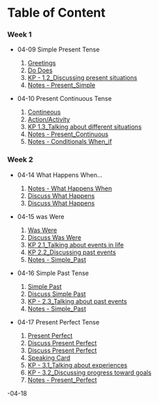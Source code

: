 # Table of Content

### Week 1
- 04-09 Simple Present Tense
    1. [Greetings](./class/04-09-01%20Greetings.pdf)
    2. [Do Does](./class/04-09-02%20Do%20Does.pdf)
    3. [KP - 1.2_Discussing present situations](./class/04-09-03%20U-2%20K.P%201.2.pdf)
    4. [Notes - Present_Simple](./notes/04-09-01%20do%20does.md)
    
- 04-10  Present Continuous Tense
    1. [Contineous](./class/04-10-01%20Continuous.pdf)
    2. [Action/Activity](./class/04-10-02%20action_activity.pdf)
    3. [KP 1.3_Talking about different situations](./class/04-10-03%20U-2%20KP%201.3.pdf)
    4. [Notes - Present_Continuous](./notes/04-10-01%20Present.md)
    5. [Notes - Conditionals When_if](./notes/04-10-02%20Conditionals.md)

### Week 2 
- 04-14 What Happens When...
    1. [Notes - What Happens When](./notes/04-14-01%20what_happens.md)
    2. [Discuss What Happens](./class/04-14-01%20what_happens.jpg)
    3. [Discuss What Happens](./class/04-14-02%20what_happens.pdf)

- 04-15 was Were
    1. [Was Were](./class/04-15-01%20was_were%20.pdf)
    2. [Discuss Was Were](./class/04-15-02%20was_were.jpg)
    3. [KP 2.1_Talking about events in life](./class/04-15-03%20U-2%20KP%202.1.pdf)
    4. [KP 2.2_Discussing past events](./class/04-15-04%20U-2%20KP%202.2.pdf)
    5. [Notes - Simple_Past](./notes/04-15-01%20SimplePast.md)
  
- 04-16 Simple Past Tense
    1. [Simple Past](./class/04-16-01%20SimplePast.pdf)
    2. [Discuss Simple Past](./class/04-16-02%20simple_past.jpg)
    3. [KP - 2.3_Talking about past events](./class/04-16-03%20U-2%20KP%202.3.pdf)
    4. [Notes - Simple_Past](./notes/04-16-01%20SimplePast.md)

- 04-17 Present Perfect Tense
    1. [Present Perfect](./class/04-17-01%20Present_Perfect.pdf)
    2. [Discuss Present Perfect](./class/04-17-02%20Present%20Perfect_Partner%20Discussion.pdf)
    3. [Discuss Present Perfect](./class/04-17-03%20pesresnt%20Perfect%20Discuss.jpg)
    4. [Speaking Card](./class/04-17-04%20pesresnt%20Perfect%20Speaking%20card.jpg)
    5. [KP - 3.1_Talking about experiences](./class/04-17-05%20U-3%20K.P.%203.1.pdf)
    6. [KP - 3.2_Discussing progress toward goals](./class/04-17-06%20U-3%20K.P.%203.2.pdf)
    7. [Notes - Present_Perfect](./notes/04-17-01%20Present_Perfect.md) 

-04-18 